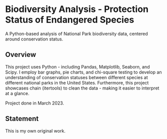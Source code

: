 # Biodiversity Analysis - Protection Status of Endangered Species

A Python-based analysis of National Park biodiversity data, centered around conservation status.

## Overview

This project uses Python - including Pandas, Matplotlib, Seaborn, and Scipy. I employ bar graphs, pie charts, and chi-square testing to develop an understanding of conservation statuses between different species at different national parks in the United States. Furthermore, this project showcases chain (itertools) to clean the data - making it easier to interpret at a glance.

Project done in March 2023.

## Statement

This is my own original work.
